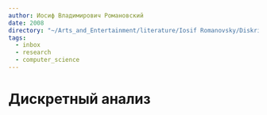 ```yaml
---
author: Иосиф Владимирович Романовский
date: 2008
directory: "~/Arts_and_Entertainment/literature/Iosif Romanovsky/Diskrietnyi analiz (2274)/"
tags:
  - inbox
  - research
  - computer_science
---
```


# Дискретный анализ



